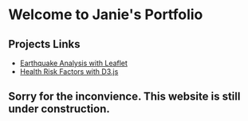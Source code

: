 # Welcome to Janie's Portfolio

## Projects Links
* [Earthquake Analysis with Leaflet](https://janie228.github.io/Earthquake_Leaflet/)
* [Health Risk Factors with D3.js](https://janie228.github.io/Journalism/)

## Sorry for the inconvience.  This website is still under construction.
